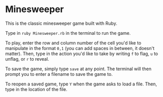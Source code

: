 # Minesweeper

This is the classic minesweeper game built with Ruby.

Type in `ruby Minesweeper.rb` in the terminal to run the game.

To play, enter the row and column number of the cell you'd like to manipulate in the format `0,1` (you can add spaces in between, it doesn't matter). Then, type in the action you'd like to take by writing `f` to flag, `u` to unflag, or `r` to reveal.

To save the game, simply type `save` at any point. The terminal will then prompt you to enter a filename to save the game to.

To reopen a saved game, type `Y` when the game asks to load a file. Then, type in the location of the file.